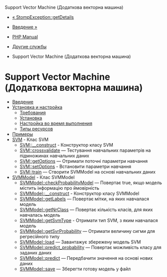 Support Vector Machine (Додаткова векторна машина)

-   [« StompException::getDetails](stomp.getdetails.html)
    
-   [Введение »](intro.svm.html)
    
-   [PHP Manual](index.html)
    
-   [Другие службы](refs.remote.other.html)
    
-   Support Vector Machine (Додаткова векторна машина)
    

# Support Vector Machine (Додаткова векторна машина)

-   [Введение](intro.svm.html)
-   [Установка и настройка](svm.setup.html)
    -   [Требования](svm.requirements.html)
    -   [Установка](svm.installation.html)
    -   [Настройка во время выполнения](svm.configuration.html)
    -   [Типы ресурсов](svm.resources.html)
-   [Примеры](svm.examples.html)
-   [SVM](class.svm.html) - Клас SVM
    -   [SVM::\_\_construct](svm.construct.html) - Конструктор класу SVM
    -   [SVM::crossvalidate](svm.crossvalidate.html) — Тестування навчальних параметрів на підмножинах навчальних даних
    -   [SVM::getOptions](svm.getoptions.html) — Отримати поточні параметри навчання
    -   [SVM::setOptions](svm.setoptions.html) - Встановити параметри навчання
    -   [SVM::train](svm.train.html) — Створити SVMModel на основі навчальних даних
-   [SVMModel](class.svmmodel.html) - Клас SVMModel
    -   [SVMModel::checkProbabilityModel](svmmodel.checkprobabilitymodel.html) — Повертає true, якщо модель містить інформацію про ймовірність
    -   [SVMModel::\_\_construct](svmmodel.construct.html) - Конструктор класу SVMModel
    -   [SVMModel::getLabels](svmmodel.getlabels.html) — Повертає мітки, на яких навчалася модель
    -   [SVMModel::getNrClass](svmmodel.getnrclass.html) — Повертає кількість класів, для яких навчалась модель
    -   [SVMModel::getSvmType](svmmodel.getsvmtype.html) - Отримати тип SVM, з яким навчалася модель
    -   [SVMModel::getSvrProbability](svmmodel.getsvrprobability.html) — Отримати величину сигми для регресійного типу
    -   [SVMModel::load](svmmodel.load.html) — Завантажує збережену модель SVM
    -   [SVMModel::predict\_probability](svmmodel.predict-probability.html) — Повертає можливість класу для заданих даних
    -   [SVMModel::predict](svmmodel.predict.html) — Передбачити значення на основі нових даних
    -   [SVMModel::save](svmmodel.save.html) — Зберегти готову модель у файл